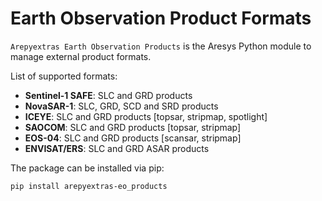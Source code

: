 # Earth Observation Product Formats

`Arepyextras Earth Observation Products` is the Aresys Python module to manage external product formats.

List of supported formats:

- **Sentinel-1 SAFE**: SLC and GRD products
- **NovaSAR-1**: SLC, GRD, SCD and SRD products
- **ICEYE**: SLC and GRD products [topsar, stripmap, spotlight]
- **SAOCOM**: SLC and GRD products [topsar, stripmap]
- **EOS-04**: SLC and GRD products [scansar, stripmap]
- **ENVISAT/ERS**: SLC and GRD ASAR products

The package can be installed via pip:

```shell
pip install arepyextras-eo_products
```
